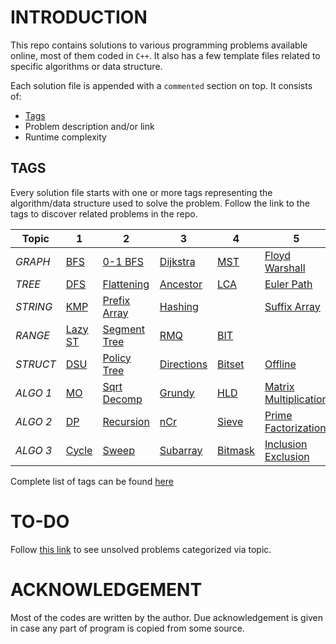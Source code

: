 # INTRODUCTION

This repo contains solutions to various programming problems available online, most of them coded in `C++`.
It also has a few template files related to specific algorithms or data structure.

Each solution file is appended with a `commented` section on top. It consists of:
- [Tags](#tags)
- Problem description and/or link
- Runtime complexity

## TAGS

Every solution file starts with one or more tags representing the algorithm/data structure used to solve the problem. Follow the link to the tags to discover related problems in the repo.

Topic | 1 | 2 | 3 | 4 | 5 | 6
--- | --- | --- | --- | --- | --- | ---
*GRAPH* | [BFS](https://github.com/kaushal02/CP/search?q=_bfs) | [0-1 BFS](https://github.com/kaushal02/CP/search?q=_01bfs) | [Dijkstra](https://github.com/kaushal02/CP/search?q=_dij) | [MST](https://github.com/kaushal02/CP/search?q=_MST) | [Floyd Warshall](https://github.com/kaushal02/CP/search?q=_floyd_warshall) | 
*TREE* | [DFS](https://github.com/kaushal02/CP/search?q=_dfs) | [Flattening](https://github.com/kaushal02/CP/search?q=_tree_flatten) | [Ancestor](https://github.com/kaushal02/CP/search?q=_ancestor) | [LCA](https://github.com/kaushal02/CP/search?q=_LCA) | [Euler Path](https://github.com/kaushal02/CP/search?q=_euler_path) | [Trie](https://github.com/kaushal02/CP/search?q=_trie)
*STRING* | [KMP](https://github.com/kaushal02/CP/search?q=_kmp) | [Prefix Array](https://github.com/kaushal02/CP/search?q=_prefix_array) | [Hashing](https://github.com/kaushal02/CP/search?q=_hashing) |  | [Suffix Array](https://github.com/kaushal02/CP/search?q=_suffix_array) | 
*RANGE* | [Lazy ST](https://github.com/kaushal02/CP/search?q=_lazy) | [Segment Tree](https://github.com/kaushal02/CP/search?q=_segment_tree) | [RMQ](https://github.com/kaushal02/CP/search?q=_RMQ) | [BIT](https://github.com/kaushal02/CP/search?q=_BIT) | | 
*STRUCT* | [DSU](https://github.com/kaushal02/CP/search?q=_DSU) | [Policy Tree](https://github.com/kaushal02/CP/search?q=_policy_tree) | [Directions](https://github.com/kaushal02/CP/search?q=_direction) | [Bitset](https://github.com/kaushal02/CP/search?q=_bitset) | [Offline](https://github.com/kaushal02/CP/search?q=_offline) | 
*ALGO 1* | [MO](https://github.com/kaushal02/CP/search?q=_MO) | [Sqrt Decomp](https://github.com/kaushal02/CP/search?q=_sqrt_decomp) | [Grundy](https://github.com/kaushal02/CP/search?q=_grundy) | [HLD](https://github.com/kaushal02/CP/search?q=_HLD) | [Matrix Multiplication](https://github.com/kaushal02/CP/search?q=_fast_matrix_multiply) | [FFT](https://github.com/kaushal02/CP/search?q=_FFT)
*ALGO 2* | [DP](https://github.com/kaushal02/CP/search?q=_DP) | [Recursion](https://github.com/kaushal02/CP/search?q=_recursion) | [nCr](https://github.com/kaushal02/CP/search?q=_nCr) | [Sieve](https://github.com/kaushal02/CP/search?q=_sieve) | [Prime Factorization](https://github.com/kaushal02/CP/search?q=_prime_factorize) | 
*ALGO 3* | [Cycle](https://github.com/kaushal02/CP/search?q=_cycle) | [Sweep](https://github.com/kaushal02/CP/search?q=_sweep) | [Subarray](https://github.com/kaushal02/CP/search?q=_subarray) | [Bitmask](https://github.com/kaushal02/CP/search?q=_bitmask) | [Inclusion Exclusion](https://github.com/kaushal02/CP/search?q=_inclusion_exclusion) | 

Complete list of tags can be found [here][all tags]

# TO-DO

Follow [this link][gdoc] to see unsolved problems categorized via topic.

# ACKNOWLEDGEMENT

Most of the codes are written by the author. Due acknowledgement is given in case any part of program is copied from some source.

[all tags]: https://github.com/kaushal02/CP/.github/tags.md
[gdoc]: https://docs.google.com/document/d/1dRpAoT59YyC0inJkl2cSl7NYBZeM1Au_rk-qFPgdMpw/edit?usp=sharing